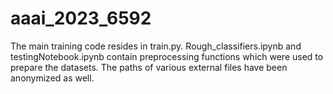 # aaai_2023_6592


The main training code resides in train.py. Rough_classifiers.ipynb and testingNotebook.ipynb contain preprocessing functions which were used to prepare the datasets. The paths of various external files have been anonymized as well.
